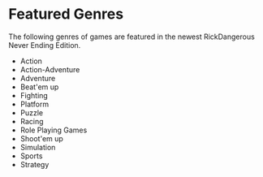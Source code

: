 # Featured Genres

The following genres of games are featured in the newest RickDangerous Never Ending Edition.

- Action
- Action-Adventure
- Adventure
- Beat'em up
- Fighting
- Platform
- Puzzle 
- Racing
- Role Playing Games
- Shoot'em up
- Simulation
- Sports
- Strategy
